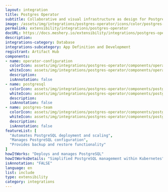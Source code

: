```yaml
---
layout: integration
title: Postgres Operator
subtitle: Collaborative and visual infrastructure as design for Postgres Operator
image: /assets/img/integrations/postgres-operator/icons/color/postgres-operator-color.svg
permalink: extensibility/integrations/postgres-operator
docURL: https://docs.meshery.io/extensibility/integrations/postgres-operator
description: 
integrations-category: Database
integrations-subcategory: App Definition and Development
registrant: Artifact Hub
components: 
- name: operator-configuration
  colorIcon: assets/img/integrations/postgres-operator/components/operator-configuration/icons/color/operator-configuration-color.svg
  whiteIcon: assets/img/integrations/postgres-operator/components/operator-configuration/icons/white/operator-configuration-white.svg
  description: 
  isAnnotation: false
- name: postgresql
  colorIcon: assets/img/integrations/postgres-operator/components/postgresql/icons/color/postgresql-color.svg
  whiteIcon: assets/img/integrations/postgres-operator/components/postgresql/icons/white/postgresql-white.svg
  description: 
  isAnnotation: false
- name: postgres-team
  colorIcon: assets/img/integrations/postgres-operator/components/postgres-team/icons/color/postgres-team-color.svg
  whiteIcon: assets/img/integrations/postgres-operator/components/postgres-team/icons/white/postgres-team-white.svg
  description: 
  isAnnotation: false
featureList: [
  "Automates PostgreSQL deployment and scaling",
  "Manages PostgreSQL configuration",
  "Provides backup and restore functionality"
]
howItWorks: "Deploys and manages PostgreSQL"
howItWorksDetails: "Simplified PostgreSQL management within Kubernetes"
isAnnotation: "FALSE"
language: en
list: include
type: extensibility
category: integrations
---
```

